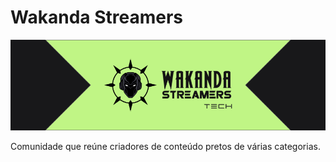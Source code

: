 # Wakanda Streamers

![Wakanda Streamers Tech](https://github.com/WakandaStreamers/.github/blob/main/banner-wkds-tech.png)

Comunidade que reúne criadores de conteúdo pretos de várias categorias.
